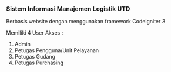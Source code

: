### **Sistem Informasi Manajemen Logistik UTD**
Berbasis website dengan menggunakan framework Codeigniter 3

Memiliki 4 User Akses :
1. Admin
2. Petugas Pengguna/Unit Pelayanan 
3. Petugas Gudang
4. Petugas Purchasing


